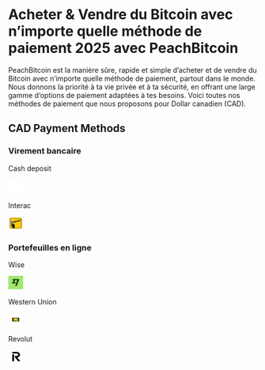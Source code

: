 <body class="payment-methods-page">

# Acheter & Vendre du Bitcoin avec n’importe quelle méthode de paiement 2025 avec PeachBitcoin

PeachBitcoin est la manière sûre, rapide et simple d’acheter et de vendre du Bitcoin avec n’importe quelle méthode de paiement, partout dans le monde. Nous donnons la priorité à ta vie privée et à ta sécurité, en offrant une large gamme d’options de paiement adaptées à tes besoins. Voici toutes nos méthodes de paiement que nous proposons pour Dollar canadien (CAD).

## CAD Payment Methods

### Virement bancaire

<div class="payment-grid">
    <div class="payment-grid-item">
        <p>Cash deposit</p> 
        <img src="/img/faq/logoimg/blank.png" width="30px" height="27px" alt="Acheter du bitcoin avec cash deposit, Vendre du bitcoin avec cash deposit">
    </div>
    <div class="payment-grid-item">
        <p>Interac</p> 
        <img src="/img/faq/logoimg/interac.png" width="30px" height="27px" alt="Acheter du bitcoin avec Interac, Vendre du bitcoin avec Interac">
    </div>
</div>

### Portefeuilles en ligne

<div class="payment-grid">
    <div class="payment-grid-item">
        <p>Wise</p> 
        <img src="/img/faq/logoimg/wise.png" width="30px" height="27px" alt="Acheter du bitcoin avec Wise, Vendre du bitcoin avec Wise">
    </div>
    <div class="payment-grid-item">
        <p>Western Union</p> 
        <img src="/img/faq/logoimg/westernunion.png" width="30px" height="27px" alt="Acheter du bitcoin avec Western Union, Vendre du bitcoin avec Western Union">
    </div>
        <div class="payment-grid-item">
        <p>Revolut</p> 
        <img src="/img/faq/logoimg/revolut.png" width="30px" height="27px" alt="Acheter du bitcoin avec Revolut, Vendre du bitcoin avec Revolut">
    </div>
</div>

</body>
